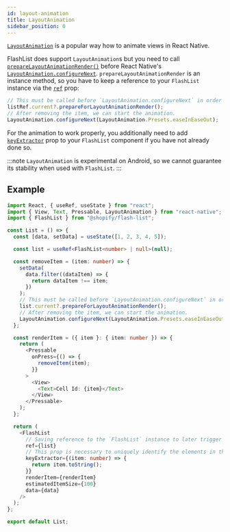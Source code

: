 ```yaml
---
id: layout-animation
title: LayoutAnimation
sidebar_position: 0
---
```


[`LayoutAnimation`](https://reactnative.dev/docs/layoutanimation) is a popular way how to animate views in React Native.

FlashList does support `LayoutAnimation`s but you need to call [`prepareLayoutAnimationRender()`](/usage#prepareforlayoutanimationrender) before React Native's [`LayoutAnimation.configureNext`](https://reactnative.dev/docs/layoutanimation#configurenext). `prepareLayoutAnimationRender` is an instance method, so you have to keep a reference to your `FlashList` instance via the [`ref`](https://reactjs.org/docs/refs-and-the-dom.html) prop:

```ts
// This must be called before `LayoutAnimation.configureNext` in order for the animation to run properly.
listRef.current?.prepareForLayoutAnimationRender();
// After removing the item, we can start the animation.
LayoutAnimation.configureNext(LayoutAnimation.Presets.easeInEaseOut);
```

For the animation to work properly, you additionally need to add [`keyExtractor`](/usage#keyextractor) prop to your `FlashList` component if you have not already done so.

:::note
`LayoutAnimation` is experimental on Android, so we cannot guarantee its stability when used with `FlashList`.
:::

## Example

```ts
import React, { useRef, useState } from "react";
import { View, Text, Pressable, LayoutAnimation } from "react-native";
import { FlashList } from "@shopify/flash-list";

const List = () => {
  const [data, setData] = useState([1, 2, 3, 4, 5]);

  const list = useRef<FlashList<number> | null>(null);

  const removeItem = (item: number) => {
    setData(
      data.filter((dataItem) => {
        return dataItem !== item;
      })
    );
    // This must be called before `LayoutAnimation.configureNext` in order for the animation to run properly.
    list.current?.prepareForLayoutAnimationRender();
    // After removing the item, we can start the animation.
    LayoutAnimation.configureNext(LayoutAnimation.Presets.easeInEaseOut);
  };

  const renderItem = ({ item }: { item: number }) => {
    return (
      <Pressable
        onPress={() => {
          removeItem(item);
        }}
      >
        <View>
          <Text>Cell Id: {item}</Text>
        </View>
      </Pressable>
    );
  };

  return (
    <FlashList
      // Saving reference to the `FlashList` instance to later trigger `prepareForLayoutAnimationRender` method.
      ref={list}
      // This prop is necessary to uniquely identify the elements in the list.
      keyExtractor={(item: number) => {
        return item.toString();
      }}
      renderItem={renderItem}
      estimatedItemSize={100}
      data={data}
    />
  );
};

export default List;
```
